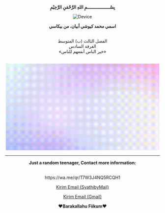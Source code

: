 <p align="center">
  <strong>بِسْــــــــــــــــــمِ اللهِ الرَّحْمَنِ الرَّحِيْمِ</strong>
</p>
<div align="center">
  <img src="matrix-code-animation-gif-free-animated-background.gif" alt="Device" width="500" />
</div>


<p align="center">
  <strong>اسمي محمد كيوشي أبيان، من بيكاسي</strong>
</p>

<p align="center">
<br/> الفصل الثالث (ب) المتوسط
  <br/> الغرفة السادس
<br/> «خير الناس أنفعهم للناس»
</p>
<br/>
<div align="center">
  <img src="https://github.com/kiyoshiabyan/Lobby-Page/blob/main/https___github_com_kiyoshiabyan_20250705_080258_0001.gif" alt="Device" width="500" />
</div>

---
<p align="center">
  <strong>Just a random teenager,
    Contact more information:
</strong>
</p>
<p align="center">
<br/> https://wa.me/qr/T7W3J4NQ5RCQH1

<p align="center">
<a
href="mailto:kiyoshiabyan11@smail.syathiby.id">Kirim Email (SyathibyMail)</a>

<p align="center">
<a
href="mailto:kiyoshiabyan11@gmail.com">Kirim Email (Gmail)</a>

<p align="center">
<strong>❤️Barakallahu Fiikum❤️</strong>
</p>


  
